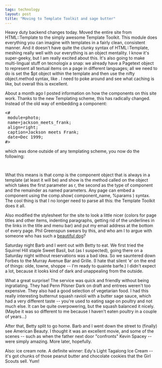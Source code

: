 ```yaml
---
tags: technology
layout: post
title: "Moving to Template Toolkit and sage butter"
---
```




Heavy duty backend changes today. Moved the entire site from HTML::Template to the simply awesome Template Toolkit. This module does everything you can imagine with templates in a fairly clean, consistent manner. And it doesn't have quite the clunky syntax of HTML::Template, meshing really well with our everything is an object mentality. I know it's super-geeky, but I am really excited about this. It's also going to make multi-lingual stuff on tecnologix a snap: we already have a Pagetext object to represent all textual items on a page in different languages; all we need to do is set the $pt object within the template and then use the nifty object.method syntax, like . I need to poke around and see what caching is like, but overall this is excellent.

<p>About a month ago I posted information on how the components on this site work. Thanks to the new Templating scheme, this has radically changed. Instead of the old way of embedding a component:</p>

<pre><#
 module=photo;
 name=jackson_meets_frank;
 align=right;
 caption=Jackson meets Frank;
 date=Dec 1999;
#>
</pre>

<p>which was done outside of any templating scheme, you now do the following:</p>

<pre>

</pre>

<p>What this means is that comp is the component object that is always in a template (at least it will be) and show is the method called on the object which takes the first parameter as r, the second as the type of component and the remainder as named parameters. Any page can embed a component using the comp.show( component_name, %params ) syntax. The cool thing is that I no longer need to parse all this: the Template Toolkit does it all.</p>

<p>Also modified the stylesheet for the site to look a little nicer (colors for page titles and other items, indenting paragraphs, getting rid of the underlines in the links in the title and menu bar) and put my email address at the bottom of every page. Phil Greenspun swears by this, and who am I to argue with someone who has such a <a href="http://photo.net/photo/alex.html">beautiful dog</a>?</p>

<p>Saturday night Barb and I went out with Betty to eat. We first tried the Squirrel Hill staple Sweet Basil, but (as I suspected), going there on a Saturday night without reservations was a bad idea. So we sauntered down Forbes to the Murray Avenue Bar and Grille. (I hate that silent 'e' on the end of things: olde, towne, shoppe -- I'm ready to quainte barfe.) I didn't expect a lot, because it looks kind of dark and unappealing from the outside.</p>

<p>What a great surprise! The service was quick and friendly without being ingratiating. They had Penn Pilsner Dark on draft and entrees weren't too expensive. They also had a good selection of vegetarian food. I had this really interesting butternut squash ravioli with a butter sage sauce, which had a very different taste -- you're used to eating sage on poultry and not much else. It can be quite overpowering, but the squash balanced it nicely. (Maybe it was so different to me because I haven't eaten poultry in a couple of years...)</p>

<p>After that, Betty split to go home. Barb and I went down the street to (finally) see American Beauty. I thought it was an excellent movie, and some of the scenes -- such as when the father next door "confronts" Kevin Spacey -- were simply amazing. More later, hopefully.</p>

<p>Also: ice cream note. A definite winner: Edy's Light Tagalong Ice Cream -- it's got chunks of those peanut butter and chocolate cookies that the Girl Scouts sell. Yum!</p>


